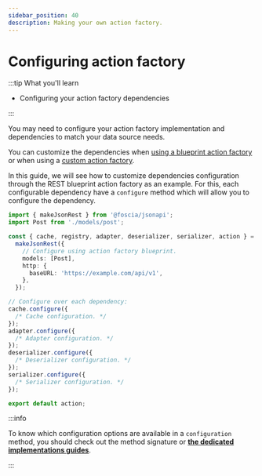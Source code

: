 ```yaml
---
sidebar_position: 40
description: Making your own action factory.
---
```


# Configuring action factory

:::tip What you'll learn

- Configuring your action factory dependencies

:::

You may need to configure your action factory implementation and dependencies to
match your data source needs.

You can customize the dependencies when
[using a blueprint action factory](/docs/getting-started#with-blueprints) or
when using a
[custom action factory](/docs/guides/actions/custom-action-factory).

In this guide, we will see how to customize dependencies configuration through
the REST blueprint action factory as an example. For this, each configurable
dependency have a `configure` method which will allow you to configure the
dependency.

```typescript title="action.js"
import { makeJsonRest } from '@foscia/jsonapi';
import Post from './models/post';

const { cache, registry, adapter, deserializer, serializer, action } =
  makeJsonRest({
    // Configure using action factory blueprint.
    models: [Post],
    http: {
      baseURL: 'https://example.com/api/v1',
    },
  });

// Configure over each dependency:
cache.configure({
  /* Cache configuration. */
});
adapter.configure({
  /* Adapter configuration. */
});
deserializer.configure({
  /* Deserializer configuration. */
});
serializer.configure({
  /* Serializer configuration. */
});

export default action;
```

:::info

To know which configuration options are available in a `configuration` method,
you should check out the method signature or
[**the dedicated implementations guides**](/docs/category/implementations).

:::
